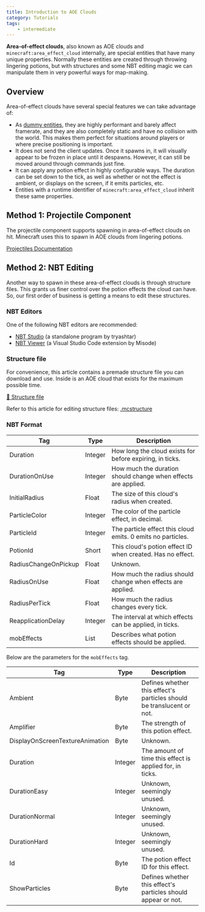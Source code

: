 ```yaml
---
title: Introduction to AOE Clouds
category: Tutorials
tags:	
	- intermediate
---
```


**Area-of-effect clouds**, also known as AOE clouds and `minecraft:area_effect_cloud` internally, are special entities that have many unique properties. Normally these entities are created through throwing lingering potions, but with structures and some NBT editing magic we can manipulate them in very powerful ways for map-making.

## Overview

Area-of-effect clouds have several special features we can take advantage of:

- As [dummy entities](/entities/dummy-entities), they are highly performant and barely affect framerate, and they are also completely static and have no collision with the world. This makes them perfect for situations around players or where precise positioning is important.
- It does not send the client updates. Once it spawns in, it will visually appear to be frozen in place until it despawns. However, it can still be moved around through commands just fine.
- It can apply any potion effect in highly configurable ways. The duration can be set down to the tick, as well as whether or not the effect is ambient, or displays on the screen, if it emits particles, etc.
- Entities with a runtime identifier of `minecraft:area_effect_cloud` inherit these same properties.

## Method 1: Projectile Component

The projectile component supports spawning in area-of-effect clouds on hit. Minecraft uses this to spawn in AOE clouds from lingering potions.

[Projectiles Documentation](/documentation/projectiles.html#spawn-aoe-cloud)

## Method 2: NBT Editing

Another way to spawn in these area-of-effect clouds is through structure files. This grants us finer control over the potion effects the cloud can have. So, our first order of business is getting a means to edit these structures.

### NBT Editors

One of the following NBT editors are recommended:

-   [NBT Studio](https://github.com/tryashtar/nbt-studio) (a standalone program by tryashtar)
-   [NBT Viewer](https://marketplace.visualstudio.com/items?itemName=Misodee.vscode-nbt) (a Visual Studio Code extension by Misode)

### Structure file

For convenience, this article contains a premade structure file you can download and use. Inside is an AOE cloud that exists for the maximum possible time.

<a href="https://github.com/Bedrock-OSS/bedrock-wiki/blob/wiki/docs/public/assets/structures/aec.mcstructure?raw=true">📄 Structure file</a>

Refer to this article for editing structure files: [.mcstructure](/nbt/mcstructure)

### NBT Format

| Tag										| Type		|	Description				|
| --------------------- | -------	|	----------------- |
| Duration							| Integer	| How long the cloud exists for before expiring, in ticks.	|
| DurationOnUse					| Integer	| How much the duration should change when effects are applied.	|
| InitialRadius					| Float		| The size of this cloud's radius when created.	|
| ParticleColor					| Integer	| The color of the particle effect, in decimal.	|
| ParticleId						| Integer	| The particle effect this cloud emits. 0 emits no particles.	|
| PotionId							| Short		| This cloud's potion effect ID when created. Has no effect.	|
| RadiusChangeOnPickup	| Float		| Unknown.	|
| RadiusOnUse						| Float		| How much the radius should change when effects are applied.	|
| RadiusPerTick					| Float		| How much the radius changes every tick.	|
| ReapplicationDelay		| Integer	| The interval at which effects can be applied, in ticks.	|
| mobEffects						| List		| Describes what potion effects should be applied.	|

Below are the parameters for the `mobEffects` tag.

|	Tag															|	Type		|	Description			|
| -------------------------------	|	-------	|	---------------	|
|	Ambient													|	Byte		| Defines whether this effect's particles should be translucent or not.	|
|	Amplifier												|	Byte		| The strength of this potion effect.	|
|	DisplayOnScreenTextureAnimation	|	Byte		| Unknown.	|
|	Duration												|	Integer	| The amount of time this effect is applied for, in ticks.	|
|	DurationEasy										|	Integer	| Unknown, seemingly unused.	|
|	DurationNormal									|	Integer	| Unknown, seemingly unused.	|
|	DurationHard										|	Integer	| Unknown, seemingly unused.	|
|	Id															|	Byte		| The potion effect ID for this effect.	|
|	ShowParticles										|	Byte		|	Defines whether this effect's particles should appear or not.	|
